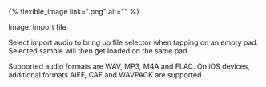 ---
---

{% flexible_image link=".png" alt="" %}

Image: import file

Select import audio to bring up file selector when tapping on an empty pad. Selected sample will then get loaded on the same pad.

Supported audio formats are WAV, MP3, M4A and FLAC. On iOS devices, additional formats AIFF, CAF and WAVPACK are supported.